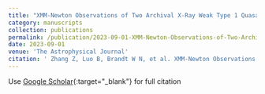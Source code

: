 ```yaml
---
title: "XMM-Newton Observations of Two Archival X-Ray Weak Type 1 Quasars: Obscuration Induced X-Ray Weakness and Variability"
category: manuscripts
collection: publications
permalink: /publication/2023-09-01-XMM-Newton-Observations-of-Two-Archival-X-Ray-Weak-Type-1-Quasars-Obscuration-Induced-X-Ray-Weakness-and-Variability
date: 2023-09-01
venue: 'The Astrophysical Journal'
citation: ' Zhang Z, Luo B, Brandt W N, et al. XMM-Newton Observations of Two Archival X-Ray Weak Type 1 Quasars: Obscuration Induced X-Ray Weakness and Variability[J]. The Astrophysical Journal, 2023, 954(2): 159.'
---
```

Use [Google Scholar](https://scholar.google.com/scholar?q=XMM+Newton+Observations+of+Two+Archival+X+Ray+Weak+Type+1+Quasars:+Obscuration+Induced+X+Ray+Weakness+and+Variability){:target="_blank"} for full citation
